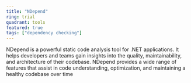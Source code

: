 ```yaml
---
title: "NDepend"
ring: trial
quadrant: tools
featured: true
tags: ["dependency checking"]
--- 
```

NDepend is a powerful static code analysis tool for .NET applications. It helps developers and teams gain insights into the quality, maintainability, and architecture of their codebase. NDepend provides a wide range of features that assist in code understanding, optimization, and maintaining a healthy codebase over time
